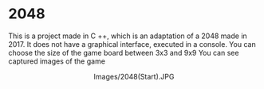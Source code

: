 # 2048
This is a project made in C ++, which is an adaptation of a 2048 made in 2017. It does not have a graphical interface, executed in a console.
You can choose the size of the game board between 3x3 and 9x9
You can see captured images of the game

<center>Images/2048(Start).JPG</center>
